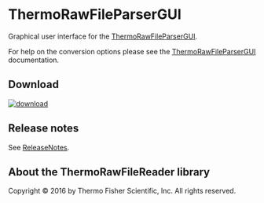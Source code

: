 # ThermoRawFileParserGUI
Graphical user interface for the [ThermoRawFileParserGUI](ThermoRawFileParser).

For help on the conversion options please see the [ThermoRawFileParserGUI](ThermoRawFileParser) documentation.

## Download
[![download](https://github.com/compomics/ThermoRawFileParserGUI/wiki/images/download_button.png)](http://genesis.ugent.be/maven2/no/uib/thermo-raw-file-parser-gui/ThermoRawFileParserGUI/1.0/ThermoRawFileParserGUI-1.0.zip)

## Release notes
See [ReleaseNotes](https://github.com/compomics/peptide-shaker/wiki/ReleaseNotes).

## About the ThermoRawFileReader library

Copyright © 2016 by Thermo Fisher Scientific, Inc. All rights reserved.
